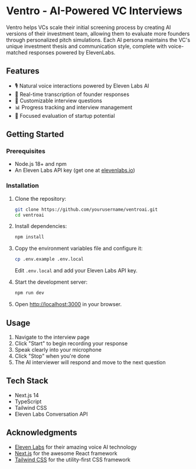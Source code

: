 # Ventro - AI-Powered VC Interviews

Ventro helps VCs scale their initial screening process by creating AI versions of their investment team, allowing them to evaluate more founders through personalized pitch simulations. Each AI persona maintains the VC's unique investment thesis and communication style, complete with voice-matched responses powered by ElevenLabs.

## Features

- 🎙️ Natural voice interactions powered by Eleven Labs AI
- 📝 Real-time transcription of founder responses
- 🔄 Customizable interview questions
- 📊 Progress tracking and interview management
- 🎯 Focused evaluation of startup potential

## Getting Started

### Prerequisites

- Node.js 18+ and npm
- An Eleven Labs API key (get one at [elevenlabs.io](https://elevenlabs.io))

### Installation

1. Clone the repository:
   ```bash
   git clone https://github.com/yourusername/ventroai.git
   cd ventroai
   ```

2. Install dependencies:
   ```bash
   npm install
   ```

3. Copy the environment variables file and configure it:
   ```bash
   cp .env.example .env.local
   ```
   Edit `.env.local` and add your Eleven Labs API key.

4. Start the development server:
   ```bash
   npm run dev
   ```

5. Open [http://localhost:3000](http://localhost:3000) in your browser.

## Usage

1. Navigate to the interview page
2. Click "Start" to begin recording your response
3. Speak clearly into your microphone
4. Click "Stop" when you're done
5. The AI interviewer will respond and move to the next question

## Tech Stack

- Next.js 14
- TypeScript
- Tailwind CSS
- Eleven Labs Conversation API

## Acknowledgments

- [Eleven Labs](https://elevenlabs.io) for their amazing voice AI technology
- [Next.js](https://nextjs.org) for the awesome React framework
- [Tailwind CSS](https://tailwindcss.com) for the utility-first CSS framework
